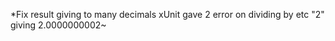 *Fix result giving to many decimals
xUnit gave 2 error on dividing by etc "2" giving 2.0000000002~ 
